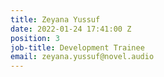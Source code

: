 ```yaml
---
title: Zeyana Yussuf
date: 2022-01-24 17:41:00 Z
position: 3
job-title: Development Trainee
email: zeyana.yussuf@novel.audio
---
```


